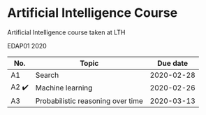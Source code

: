 # Artificial Intelligence Course

Artificial Intelligence course taken at LTH

EDAP01 2020

| No. | Topic                             | Due date   |
| --- | --------------------------------- | ---------- |
| A1  | Search                            | 2020-02-28 |
| A2 :heavy_check_mark: | Machine learning| 2020-02-26 |
| A3  | Probabilistic reasoning over time | 2020-03-13 |
